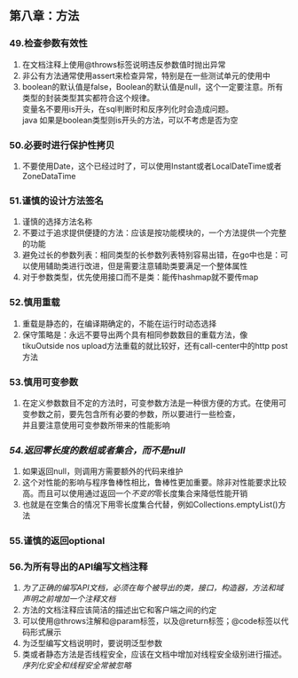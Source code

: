 ## 第八章：方法

### 49.检查参数有效性
1. 在文档注释上使用@throws标签说明违反参数值时抛出异常
2. 非公有方法通常使用assert来检查异常，特别是在一些测试单元的使用中
3. boolean的默认值是false，Boolean的默认值是null，这个一定要注意。所有类型的封装类型其实都符合这个规律。  
变量名不要用is开头，在sql判断时和反序列化时会造成问题。  
java 如果是boolean类型则is开头的方法，可以不考虑是否为空

### 50.必要时进行保护性拷贝
1. 不要使用Date，这个已经过时了，可以使用Instant或者LocalDateTime或者ZoneDataTime

### 51.谨慎的设计方法签名
1. 谨慎的选择方法名称
2. 不要过于追求提供便捷的方法：应该是按功能模块的，一个方法提供一个完整的功能
3. 避免过长的参数列表：相同类型的长参数列表特别容易出错，在go中也是：可以使用辅助类进行改进，但是需要注意辅助类要满足一个整体属性
4. 对于参数类型，优先使用接口而不是类：能传hashmap就不要传map

### 52.慎用重载
1. 重载是静态的，在编译期确定的，不能在运行时动态选择
2. 保守策略是：永远不要导出两个具有相同参数数目的重载方法，像tikuOutside nos upload方法重载的就比较好，还有call-center中的http post方法

### 53.慎用可变参数
1. 在定义参数数目不定的方法时，可变参数方法是一种很方便的方式。在使用可变参数之前，要先包含所有必要的参数，所以要进行一些检查，  
并且要注意使用可变参数所带来的性能影响

### *54.返回零长度的数组或者集合，而不是null*
1. 如果返回null，则调用方需要额外的代码来维护
2. 这个对性能的影响与程序鲁棒性相比，鲁棒性更加重要。除非对性能要求比较高。而且可以使用通过返回一个*不变的*零长度集合来降低性能开销
3. 也就是在空集合的情况下用零长度集合代替，例如Collections.emptyList()方法

### 55.谨慎的返回optional

### 56.为所有导出的API编写文档注释
1. *为了正确的编写API文档，必须在每个被导出的类，接口，构造器，方法和域声明之前增加一个注释文档*
2. 方法的文档注释应该简洁的描述出它和客户端之间的约定
3. 可以使用@throws注解和@param标签，以及@return标签；@code标签以代码形式展示
4. 为泛型编写文档说明时，要说明泛型参数
5. 类或者静态方法是否线程安全，应该在文档中增加对线程安全级别进行描述。*序列化安全和线程安全常被忽略*





